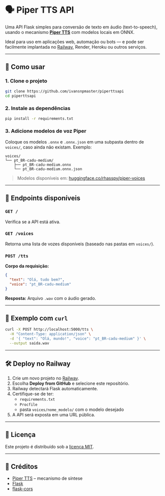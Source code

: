 # 🗣️ Piper TTS API

Uma API Flask simples para conversão de texto em áudio (text-to-speech), usando o mecanismo **[Piper TTS](https://github.com/rhasspy/piper)** com modelos locais em ONNX.

Ideal para uso em aplicações web, automação ou bots — e pode ser facilmente implantada no [Railway](https://railway.app), Render, Heroku ou outros serviços.

---

## 🚀 Como usar

### 1. Clone o projeto

```bash
git clone https://github.com/ivansnpmaster/piperttsapi
cd piperttsapi
```

### 2. Instale as dependências

```bash
pip install -r requirements.txt
```

### 3. Adicione modelos de voz Piper

Coloque os modelos `.onnx` e `.onnx.json` em uma subpasta dentro de `voices/`, caso ainda não existam. Exemplo:

```
voices/
└── pt_BR-cadu-medium/
    ├── pt_BR-cadu-medium.onnx
    └── pt_BR-cadu-medium.onnx.json
```

> Modelos disponíveis em: [huggingface.co/rhasspy/piper-voices](https://huggingface.co/rhasspy/piper-voices)

---

## 📡 Endpoints disponíveis

### `GET /`
Verifica se a API está ativa.

### `GET /voices`
Retorna uma lista de vozes disponíveis (baseado nas pastas em `voices/`).

### `POST /tts`

**Corpo da requisição:**
```json
{
  "text": "Olá, tudo bem?",
  "voice": "pt_BR-cadu-medium"
}
```

**Resposta:** Arquivo `.wav` com o áudio gerado.

---

## 🧪 Exemplo com `curl`

```bash
curl -X POST http://localhost:5000/tts \
  -H "Content-Type: application/json" \
  -d '{ "text": "Olá, mundo!", "voice": "pt_BR-cadu-medium" }' \
  --output saida.wav
```

---

## 🛠️ Deploy no Railway

1. Crie um novo projeto no [Railway](https://railway.app).
2. Escolha **Deploy from GitHub** e selecione este repositório.
3. Railway detectará Flask automaticamente.
4. Certifique-se de ter:
   - `requirements.txt`
   - `Procfile`
   - pasta `voices/nome_modelo/` com o modelo desejado
5. A API será exposta em uma URL pública.

---

## 📄 Licença

Este projeto é distribuído sob a [licença MIT](LICENSE).

---

## 📢 Créditos

- [Piper TTS](https://github.com/rhasspy/piper) – mecanismo de síntese
- [Flask](https://flask.palletsprojects.com/)
- [flask-cors](https://flask-cors.readthedocs.io/)